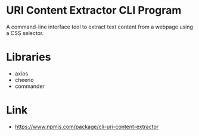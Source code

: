 # URI Content Extractor CLI Program

A command-line interface tool to extract text content from a webpage using a CSS selector.

# Libraries

- axios
- cheerio
- commander

# Link

- https://www.npmjs.com/package/cli-uri-content-extractor
